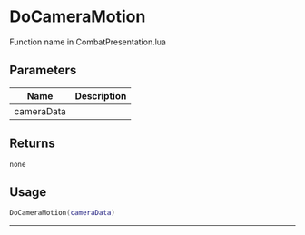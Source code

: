 # DoCameraMotion

Function name in CombatPresentation.lua

## Parameters

| Name       | Description |
| ---------- | ----------- |
| cameraData |             |

## Returns

`none`

## Usage

```lua
DoCameraMotion(cameraData)
```

---
